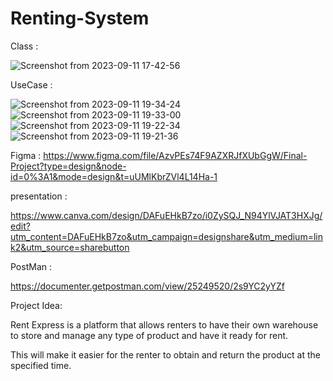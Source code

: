 # Renting-System





Class :

![Screenshot from 2023-09-11 17-42-56](https://github.com/FarhanMubark/Renting-System/assets/61158054/daaab836-3e25-405c-b6b2-dce09315cec0)





UseCase :




![Screenshot from 2023-09-11 19-34-24](https://github.com/FarhanMubark/Renting-System/assets/61158054/76ce739c-5af2-4343-8874-333357b85e1e)
![Screenshot from 2023-09-11 19-33-00](https://github.com/FarhanMubark/Renting-System/assets/61158054/803da516-5ace-49b8-97e5-e829fa595824)
![Screenshot from 2023-09-11 19-22-34](https://github.com/FarhanMubark/Renting-System/assets/61158054/e4d27c6b-46a6-47a7-add2-44b2fd2669df)
![Screenshot from 2023-09-11 19-21-36](https://github.com/FarhanMubark/Renting-System/assets/61158054/1dde0610-eccf-46e2-8d8c-5cb12008cdcd)






 Figma : 
https://www.figma.com/file/AzvPEs74F9AZXRJfXUbGgW/Final-Project?type=design&node-id=0%3A1&mode=design&t=uUMlKbrZVl4L14Ha-1





presentation :

https://www.canva.com/design/DAFuEHkB7zo/i0ZySQJ_N94YlVJAT3HXJg/edit?utm_content=DAFuEHkB7zo&utm_campaign=designshare&utm_medium=link2&utm_source=sharebutton



PostMan : 

https://documenter.getpostman.com/view/25249520/2s9YC2yYZf


Project Idea:

Rent Express is a platform that allows renters to have their own warehouse to store and manage any type of product and have it ready for rent.

This will make it easier for the renter to obtain and return the product at the specified time.
